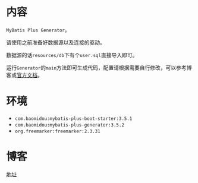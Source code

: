 # 内容

`MyBatis Plus Generator`。

请使用之前准备好数据源以及连接的驱动。

数据源的话`resources/db`下有个`user.sql`直接导入即可。

运行`Generator`的`main`方法即可生成代码，配置请根据需要自行修改，可以参考博客或[官方文档](https://baomidou.com/pages/981406/)。

# 环境

- `com.baomidou:mybatis-plus-boot-starter:3.5.1`
- `com.baomidou:mybatis-plus-generator:3.5.2`
- `org.freemarker:freemarker:2.3.31`

# 博客

[地址](https://blog.csdn.net/qq_27525611/article/details/118197154)

